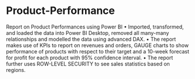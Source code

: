 # Product-Performance
Report on Product Performances using Power BI
•	Imported, transformed, and loaded the data into Power BI Desktop, removed all many-many relationships and modelled the data using advanced DAX.
•	The report makes use of KPIs to report on revenues and orders, GAUGE charts to show performance of products with respect to their target and a 10-week forecast for profit for each product with 95% confidence interval.
•	The report further uses ROW-LEVEL SECURITY to see sales statistics based on regions.
